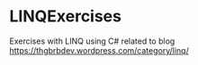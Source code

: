 # LINQExercises

Exercises with LINQ using C# related to blog https://thgbrbdev.wordpress.com/category/linq/

